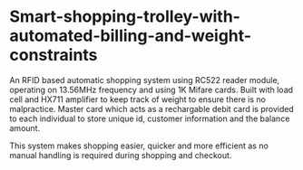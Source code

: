 # Smart-shopping-trolley-with-automated-billing-and-weight-constraints
An RFID based automatic shopping system using RC522 reader module, operating on 13.56MHz frequency and using 1K Mifare cards. Built with load cell and HX711 amplifier to keep track of weight to ensure there is no malpractice.
Master card which acts as a rechargable debit card is provided to each individual to store unique id, customer information and the balance amount.

This system makes shopping easier, quicker and more efficient as no manual handling is required during shopping and checkout.
